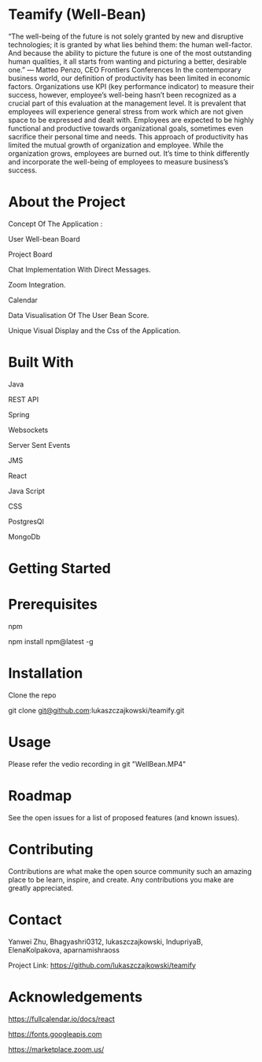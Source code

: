 # Teamify (Well-Bean)

“The well-being of the future is not solely granted by new and disruptive technologies; it is granted by what lies behind them: the human well-factor. And because the ability to picture the future is one of the most outstanding human qualities, it all starts from wanting and picturing a better, desirable one.” — Matteo Penzo, CEO Frontiers Conferences
In the contemporary business world, our definition of productivity has been limited in economic factors. Organizations use KPI (key performance indicator) to measure their success, however, employee’s well-being hasn’t been recognized as a crucial part of this evaluation at the management level. It is prevalent that employees will experience general stress from work which are not given space to be expressed and dealt with. Employees are expected to be highly functional and productive towards organizational goals, sometimes even sacrifice their personal time and needs. This approach of productivity has limited the mutual growth of organization and employee. While the organization grows, employees are burned out. 
It’s time to think differently and incorporate the well-being of employees to measure business’s success.



# About the Project

Concept Of The Application :

User Well-bean Board

Project Board 

Chat Implementation With Direct Messages.

Zoom Integration.

Calendar 

Data Visualisation Of The User Bean Score.

Unique  Visual Display and the Css of the Application.



# Built With

Java

REST API

Spring

Websockets  

Server Sent Events  

JMS 

React

Java Script

CSS

PostgresQl  

MongoDb 


# Getting Started



# Prerequisites

npm

npm install npm@latest -g

# Installation

Clone the repo

git clone git@github.com:lukaszczajkowski/teamify.git


# Usage

Please refer the vedio recording in git "WellBean.MP4" 


# Roadmap

See the open issues for a list of proposed features (and known issues).

# Contributing

Contributions are what make the open source community such an amazing place to be learn, inspire, and create. Any contributions you make are greatly appreciated.

# Contact

Yanwei Zhu, Bhagyashri0312, lukaszczajkowski, IndupriyaB, ElenaKolpakova, aparnamishraoss

Project Link: https://github.com/lukaszczajkowski/teamify

# Acknowledgements

https://fullcalendar.io/docs/react

https://fonts.googleapis.com

https://marketplace.zoom.us/

